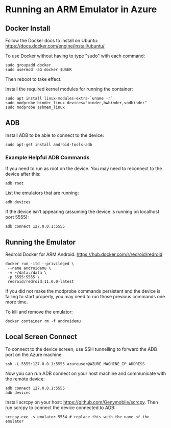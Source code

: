 # Running an ARM Emulator in Azure

## Docker Install
Follow the Docker docs to install on Ubuntu: https://docs.docker.com/engine/install/ubuntu/

To use Docker without having to type "sudo" with each command:
```
sudo groupadd docker
sudo usermod -aG docker $USER
```

Then reboot to take effect.

Install the required kernel modules for running the container:
```
sudo apt install linux-modules-extra-`uname -r`
sudo modprobe binder_linux devices="binder,hwbinder,vndbinder"
sudo modprobe ashmem_linux
```

## ADB
Install ADB to be able to connect to the device:
```
sudo apt-get install android-tools-adb
```
### Example Helpful ADB Commands
If you need to run as root on the device. You may need to reconnect to the device after this:
```
adb root
```
List the emulators that are running:
```
adb devices
```
If the device isn’t appearing (assuming the device is running on localhost port 5555):
```
adb connect 127.0.0.1:5555
```
## Running the Emulator
Redroid Docker for ARM Android: https://hub.docker.com/r/redroid/redroid
```
docker run -itd --privileged \
 --name androidemu \
 -v ~/data:/data \
 -p 5555:5555 \
 redroid/redroid:11.0.0-latest
```
If you did not make the modprobe commands persistent and the device is failing to start properly, you may need to run those previous commands one more time.

To kill and remove the emulator:
```
docker container rm -f androidemu
```

## Local Screen Connect
To connect to the device screen, use SSH tunnelling to forward the ADB port on the Azure machine:
```
ssh -L 5555:127.0.0.1:5555 azureuser@AZURE_MACHINE_IP_ADDRESS
```
Now you can run ADB connect on your host machine and communicate with the remote device:
```
adb connect 127.0.0.1:5555
adb devices
```
Install scrcpy on your host: https://github.com/Genymobile/scrcpy. Then run scrcpy to connect the device connected to ADB:
```
scrcpy.exe -s emulator-5554 # replace this with the name of the emulator
```